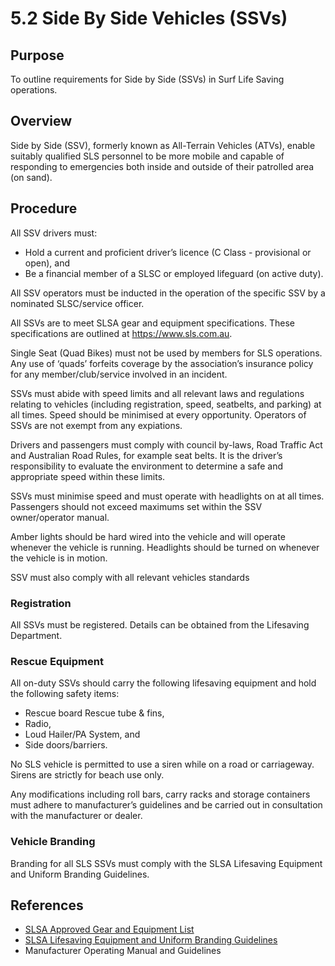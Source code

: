 # 5.2 Side By Side Vehicles (SSVs)

## Purpose

To outline requirements for Side by Side (SSVs) in Surf Life Saving operations.

## Overview

Side by Side (SSV), formerly known as All-Terrain Vehicles (ATVs), enable suitably qualified SLS personnel to be more mobile and capable of responding to emergencies both inside and outside of their patrolled area (on sand).

## Procedure

All SSV drivers must:

- Hold a current and proficient driver’s licence (C Class - provisional or open), and
- Be a financial member of a SLSC or employed lifeguard (on active duty).

All SSV operators must be inducted in the operation of the specific SSV by a nominated SLSC/service officer.

All SSVs are to meet SLSA gear and equipment specifications. These specifications are outlined at <https://www.sls.com.au>.

Single Seat (Quad Bikes) must not be used by members for SLS operations. Any use of ‘quads’ forfeits coverage by the association’s insurance policy for any member/club/service involved in an incident.

SSVs must abide with speed limits and all relevant laws and regulations relating to vehicles (including registration, speed, seatbelts, and parking) at all times. Speed should be minimised at every opportunity. Operators of SSVs are not exempt from any expiations.

Drivers and passengers must comply with council by-laws, Road Traffic Act and Australian Road Rules, for example seat belts. It is the driver’s responsibility to evaluate the environment to determine a safe and appropriate speed within these limits.

SSVs must minimise speed and must operate with headlights on at all times. Passengers should not exceed maximums set within the SSV owner/operator manual.

Amber lights should be hard wired into the vehicle and will operate whenever the vehicle is running. Headlights should be turned on whenever the vehicle is in motion.

SSV must also comply with all relevant vehicles standards

### Registration

All SSVs must be registered. Details can be obtained from the Lifesaving Department.

### Rescue Equipment

All on-duty SSVs should carry the following lifesaving equipment and hold the following safety items:

- Rescue board Rescue tube & fins,
- Radio,
- Loud Hailer/PA System, and
- Side doors/barriers.

No SLS vehicle is permitted to use a siren while on a road or carriageway. Sirens are strictly for beach use only.

Any modifications including roll bars, carry racks and storage containers must adhere to manufacturer’s guidelines and be carried out in consultation with the manufacturer or dealer.

### Vehicle Branding

Branding for all SLS SSVs must comply with the SLSA Lifesaving Equipment and Uniform Branding Guidelines.

## References

- [SLSA Approved Gear and Equipment List](https://members.sls.com.au/members/document_library/1/media/12129)
- [SLSA Lifesaving Equipment and Uniform Branding Guidelines](https://members.sls.com.au/members/document_library/1/media/2526)
- Manufacturer Operating Manual and Guidelines